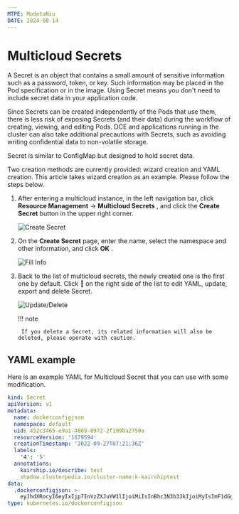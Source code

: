 ```yaml
---
MTPE: ModetaNiu
DATE: 2024-08-14
---
```


# Multicloud Secrets

A Secret is an object that contains a small amount of sensitive information such as a password, token, or key.
Such information may be placed in the Pod specification or in the image.
Using Secret means you don't need to include secret data in your application code.

Since Secrets can be created independently of the Pods that use them, there is less risk of exposing 
Secrets (and their data) during the workflow of creating, viewing, and editing Pods.
DCE and applications running in the cluster can also take additional precautions with Secrets, 
such as avoiding writing confidential data to non-volatile storage.

Secret is similar to ConfigMap but designed to hold secret data.

Two creation methods are currently provided: wizard creation and YAML creation. 
This article takes wizard creation as an example. Please follow the steps below.

1. After entering a multicloud instance, in the left navigation bar, click __Resource Management__ -> __Multicloud Secrets__ , 
   and click the __Create Secret__ button in the upper right corner.

    ![Create Secret](https://docs.daocloud.io/daocloud-docs-images/docs/en/docs/kairship/images/secret01.png)

2. On the __Create Secret__ page, enter the name, select the namespace and other information, and click __OK__ .

    ![Fill Info](https://docs.daocloud.io/daocloud-docs-images/docs/en/docs/kairship/images/secret02.png)

3. Back to the list of multicloud secrets, the newly created one is the first one by default. 
   Click __┇__ on the right side of the list to edit YAML, update, export and delete Secret.

    ![Update/Delete](https://docs.daocloud.io/daocloud-docs-images/docs/en/docs/kairship/images/secret03.png)

    !!! note

        If you delete a Secret, its related information will also be deleted, please operate with caution.

## YAML example

Here is an example YAML for Multicloud Secret that you can use with some modification.

```yaml
kind: Secret
apiVersion: v1
metadata:
  name: dockerconfigjson
  namespace: default
  uid: 452c3465-e9a1-4869-8972-2f199ba2750a
  resourceVersion: '1679594'
  creationTimestamp: '2022-09-27T07:21:36Z'
  labels:
    '4': '5'
  annotations:
    kairship.io/describe: test
    shadow.clusterpedia.io/cluster-name:k-kairshiptest
data:
  .dockerconfigjson: >-
    eyJhdXRocyI6eyIxIjp7InVzZXJuYW1lIjoiMiIsInBhc3N3b3JkIjoiMyIsImF1dGgiOiJNam96In19fQ==
type: kubernetes.io/dockerconfigjson
```
